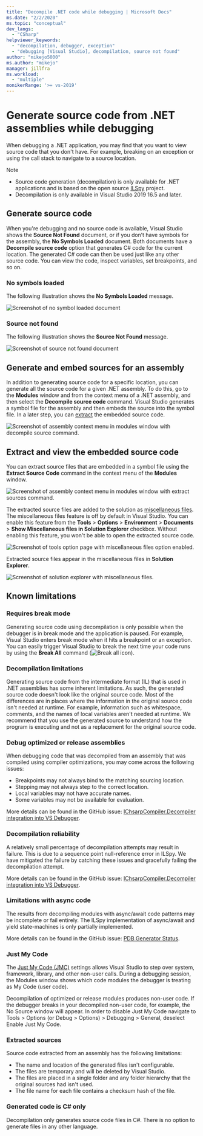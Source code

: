 ```yaml
---
title: "Decompile .NET code while debugging | Microsoft Docs"
ms.date: "2/2/2020"
ms.topic: "conceptual"
dev_langs:
  - "CSharp"
helpviewer_keywords:
  - "decompilation, debugger, exception"
  - "debugging [Visual Studio], decompilation, source not found"
author: "mikejo5000"
ms.author: "mikejo"
manager: jillfra
ms.workload:
  - "multiple"
monikerRange: '>= vs-2019'
---
```


# Generate source code from .NET assemblies while debugging

When debugging a .NET application, you may find that you want to view source code that you don't have. For example, breaking on an exception or using the call stack to navigate to a source location.

> [!NOTE]
> * Source code generation (decompilation) is only available for .NET applications and is based on the open source [ILSpy](https://github.com/icsharpcode/ILSpy) project.
> * Decompilation is only available in Visual Studio 2019 16.5 and later.

## Generate source code

When you're debugging and no source code is available, Visual Studio shows the **Source Not Found** document, or if you don’t have symbols for the assembly, the **No Symbols Loaded** document. Both documents have a **Decompile source code** option that generates C# code for the current location. The generated C# code can then be used just like any other source code. You can view the code, inspect variables,  set breakpoints, and so on.

### No symbols loaded

The following illustration shows the **No Symbols Loaded** message.

![Screenshot of no symbol loaded document](media/decompilation-no-symbol-found.png)

### Source not found

The following illustration shows the **Source Not Found** message.

![Screenshot of source not found document](media/decompilation-no-source-found.png)

## Generate and embed sources for an assembly

In addition to generating source code for a specific location, you can generate all the source code for a given .NET assembly. To do this, go to the **Modules** window and from the context menu of a .NET assembly, and then select the **Decompile source code** command. Visual Studio generates a symbol file for the assembly and then embeds the source into the symbol file. In a later step, you can [extract](#extract-and-view-the-embedded-source-code) the embedded source code.

![Screenshot of assembly context menu in modules window with decompile source command.](media/decompilation-decompile-source-code.png)

## Extract and view the embedded source code

You can extract source files that are embedded in a symbol file using the **Extract Source Code** command in the context menu of the **Modules** window.

![Screenshot of assembly context menu in modules window with extract sources command.](media/decompilation-extract-source-code.png)

The extracted source files are added to the solution as [miscellaneous files](../ide/reference/miscellaneous-files.md). The miscellaneous files feature is off by default in Visual Studio. You can enable this feature from the **Tools** > **Options** > **Environment** > **Documents** > **Show Miscellaneous files in Solution Explorer** checkbox. Without enabling this feature, you won't be able to open the extracted source code.

![Screenshot of tools option page with miscellaneous files option enabled.](media/decompilation-tools-options-misc-files.png)

Extracted source files appear in the miscellaneous files in **Solution Explorer**.

![Screenshot of solution explorer with miscellaneous files.](media/decompilation-solution-explorer.png)

## Known limitations

### Requires break mode

Generating source code using decompilation is only possible when the debugger is in break mode and the application is paused. For example, Visual Studio enters break mode when it hits a breakpoint or an exception. You can easily trigger Visual Studio to break the next time your code runs by using the **Break All** command (![Break all icon](media/decompilation-break-all.png)).

### Decompilation limitations

Generating source code from the intermediate format (IL) that is used in .NET assemblies has some inherent limitations. As such, the generated source code doesn't look like the original source code. Most of the differences are in places where the information in the original source code isn't needed at runtime. For example, information such as whitespace, comments, and the names of local variables aren't needed at runtime. We recommend that you use the generated source to understand how the program is executing and not as a replacement for the original source code.

### Debug optimized or release assemblies

When debugging code that was decompiled from an assembly that was compiled using compiler optimizations, you may come across the following issues:
- Breakpoints may not always bind to the matching sourcing location.
- Stepping may not always step to the correct location.
- Local variables may not have accurate names.
- Some variables may not be available for evaluation.

More details can be found in the GitHub issue: [IChsarpCompiler.Decompiler integration into VS Debugger](https://github.com/icsharpcode/ILSpy/issues/1901).

### Decompilation reliability

A relatively small percentage of decompilation attempts may result in failure. This is due to a sequence point null-reference error in ILSpy.  We have mitigated the failure by catching these issues and gracefully failing the decompilation attempt.

More details can be found in the GitHub issue: [IChsarpCompiler.Decompiler integration into VS Debugger](https://github.com/icsharpcode/ILSpy/issues/1901).

### Limitations with async code

The results from decompiling modules with async/await code patterns may be incomplete or fail entirely. The ILSpy implementation of async/await and yield state-machines is only partially implemented. 

More details can be found in the GitHub issue: [PDB Generator Status](https://github.com/icsharpcode/ILSpy/issues/1422).

### Just My Code

The [Just My Code (JMC)](https://docs.microsoft.com/en-us/visualstudio/debugger/just-my-code) settings allows Visual Studio to step over system, framework, library, and other non-user calls. During a debugging session, the Modules window shows which code modules the debugger is treating as My Code (user code).

Decompilation of optimized or release modules produces non-user code. If the debugger breaks in your decompiled non-user code, for example, the No Source window will appear. In order to disable Just My Code navigate to Tools > Options (or Debug > Options) > Debugging > General, deselect Enable Just My Code.

### Extracted sources

Source code extracted from an assembly has the following limitations:
- The name and location of the generated files isn't configurable.
- The files are temporary and will be deleted by Visual Studio.
- The files are placed in a single folder and any folder hierarchy that the original sources had isn't used.
- The file name for each file contains a checksum hash of the file.

### Generated code is C# only
Decompilation only generates source code files in C#. There is no option to generate files in any other language.